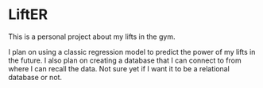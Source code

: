 # LiftER
This is a personal project about my lifts in the gym. 

I plan on using a classic regression model to predict the power of my lifts in the future. I also plan on creating a database that I can connect to from where I can recall the data. Not sure yet if I want it to be a relational database or not.
